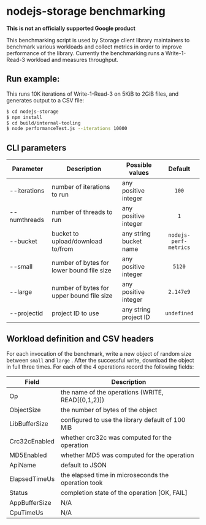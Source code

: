 # nodejs-storage benchmarking

**This is not an officially supported Google product**

This benchmarking script is used by Storage client library maintainers to benchmark various workloads and collect metrics in order to improve performance of the library.
Currently the benchmarking runs a Write-1-Read-3 workload and measures throughput.

## Run example:
This runs 10K iterations of Write-1-Read-3 on 5KiB to 2GiB files, and generates output to a CSV file:
```bash
$ cd nodejs-storage
$ npm install
$ cd build/internal-tooling
$ node performanceTest.js --iterations 10000
```

## CLI parameters

| Parameter | Description | Possible values | Default |
| --------- | ----------- | --------------- |:-------:|
| --iterations | number of iterations to run | any positive integer | `100` |
| --numthreads | number of threads to run | any positive integer | `1` |
| --bucket | bucket to upload/download to/from | any string bucket name | `nodejs-perf-metrics` |
| --small | number of bytes for lower bound file size | any positive integer | `5120` |
| --large | number of bytes for upper bound file size | any positive integer | `2.147e9` |
| --projectid | project ID to use | any string project ID | `undefined` |


## Workload definition and CSV headers

For each invocation of the benchmark, write a new object of random size between `small` and `large` . After the successful write, download the object in full three times. For each of the 4 operations record the following fields:

| Field | Description |
| ----- | ----------- |
| Op | the name of the operations (WRITE, READ[{0,1,2}]) |
| ObjectSize | the number of bytes of the object |
| LibBufferSize | configured to use the library default of 100 MiB |
| Crc32cEnabled | whether crc32c was computed for the operation |
| MD5Enabled | whether MD5 was computed for the operation |
| ApiName | default to JSON|
| ElapsedTimeUs | the elapsed time in microseconds the operation took |
| Status | completion state of the operation [OK, FAIL] |
| AppBufferSize | N/A |
| CpuTimeUs | N/A |